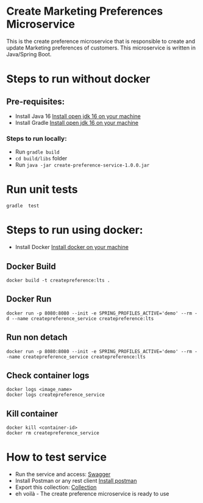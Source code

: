 # Create Marketing Preferences Microservice

This is the create preference microservice that is responsible to create and update Marketing preferences of customers.
This microservice is written in Java/Spring Boot.

# Steps to run without docker

## Pre-requisites:

* Install Java 16 [Install open jdk 16 on your machine](https://openjdk.java.net/)
* Install Gradle [Install open jdk 16 on your machine](https://gradle.org/install/)

### Steps to run locally:

* Run ```gradle build```
* ```cd build/libs``` folder
* Run ```java -jar create-preference-service-1.0.0.jar```

# Run unit tests

```gradle  test```

# Steps to run using docker:

* Install Docker [Install docker on your machine](https://www.docker.com/products/docker-desktop)

## Docker Build

```
docker build -t createpreference:lts .
```

## Docker Run

```
docker run -p 8080:8080 --init -e SPRING_PROFILES_ACTIVE='demo' --rm -d --name createpreference_service createpreference:lts
```

## Run non detach

```
docker run -p 8080:8080 --init -e SPRING_PROFILES_ACTIVE='demo' --rm --name createpreference_service createpreference:lts
```

## Check container logs

```
docker logs <image_name>
docker logs createpreference_service
```

## Kill container

```
docker kill <container-id>
docker rm createpreference_service
```

# How to test service

* Run the service and access: [Swagger](http://localhost:8080/swagger-ui.html) 
* Install Postman or any rest client [Install postman](https://www.postman.com/downloads/)
* Export this collection: [Collection](https://www.getpostman.com/collections/bc27d4d9912fc878d7fe)
* eh voilà - The create preference microservice is ready to use
